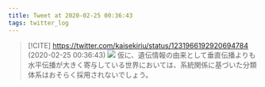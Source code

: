 ```yaml
---
title: Tweet at 2020-02-25 00:36:43
tags: twitter_log
---
```


> [!CITE] https://twitter.com/kaisekiriu/status/1231966192920694784 (2020-02-25 00:36:43)
> ![](https://twitter.com/kaisekiriu/status/1231966192920694784)
> 仮に、遺伝情報の由来として垂直伝播よりも水平伝播が大きく寄与している世界においては、系統関係に基づいた分類体系はおそらく採用されないでしょう。
